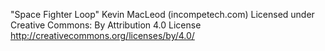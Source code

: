 "Space Fighter Loop" Kevin MacLeod (incompetech.com)
Licensed under Creative Commons: By Attribution 4.0 License
http://creativecommons.org/licenses/by/4.0/
